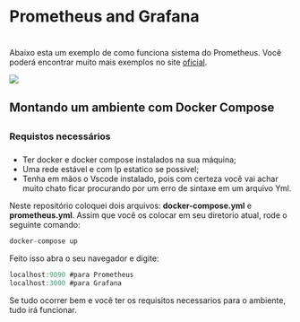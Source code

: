 # Prometheus and Grafana <h1>
Abaixo esta um exemplo de como funciona sistema do Prometheus. Você poderá encontrar muito mais exemplos no site [oficial](https://prometheus.io/docs/introduction/overview/).

<img src="https://prometheus.io/assets/architecture.png">

## Montando um ambiente com Docker Compose <h2>
### Requistos necessários <h3>
* Ter docker e docker compose instalados na sua máquina;
* Uma rede estável e com Ip estatico se possivel;
* Tenha em mãos o Vscode instalado, pois com certeza você vai achar muito chato ficar procurando por um erro de sintaxe em um arquivo Yml.

Neste repositório coloquei dois arquivos: **docker-compose.yml** e **prometheus.yml**. Assim que você os colocar em seu diretorio atual, rode o seguinte comando: 
~~~javascript
docker-compose up
~~~
Feito isso abra o seu navegador e digite: 
~~~javascript
localhost:9090 #para Prometheus
localhost:3000 #para Grafana
~~~
Se tudo ocorrer bem e você ter os requisitos necessarios para o ambiente, tudo irá funcionar.

